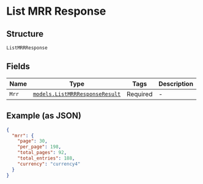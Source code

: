 
# List MRR Response

## Structure

`ListMRRResponse`

## Fields

| Name | Type | Tags | Description |
|  --- | --- | --- | --- |
| `Mrr` | [`models.ListMRRResponseResult`](list-mrr-response-result.md) | Required | - |

## Example (as JSON)

```json
{
  "mrr": {
    "page": 30,
    "per_page": 198,
    "total_pages": 92,
    "total_entries": 188,
    "currency": "currency4"
  }
}
```

